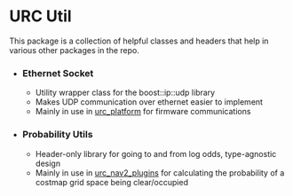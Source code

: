 # URC Util

This package is a collection of helpful classes and headers that help in various other packages in the repo.

- ### Ethernet Socket
  - Utility wrapper class for the boost::ip::udp library
  - Makes UDP communication over ethernet easier to implement
  - Mainly in use in [urc_platform](../urc_platform/) for firmware communications


- ### Probability Utils
  - Header-only library for going to and from log odds, type-agnostic design
  - Mainly in use in [urc_nav2_plugins](../urc_nav2_plugins/) for calculating the probability of a costmap grid space
    being clear/occupied